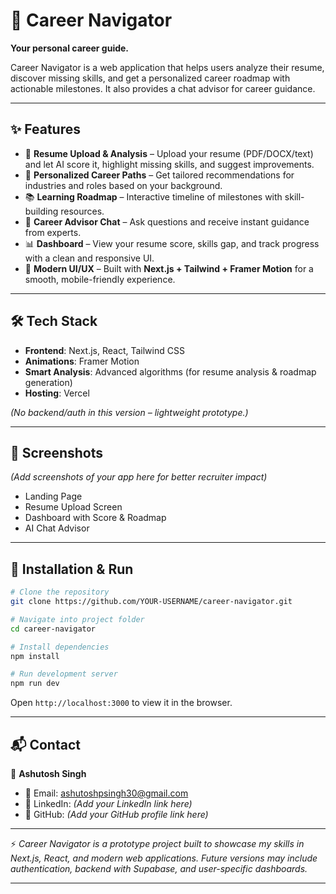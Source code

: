 

# 🚀 Career Navigator

**Your personal career guide.**

Career Navigator is a web application that helps users analyze their resume, discover missing skills, and get a personalized career roadmap with actionable milestones. It also provides a chat advisor for career guidance.

---

## ✨ Features

* 📄 **Resume Upload & Analysis** – Upload your resume (PDF/DOCX/text) and let AI score it, highlight missing skills, and suggest improvements.
* 🧭 **Personalized Career Paths** – Get tailored recommendations for industries and roles based on your background.
* 📚 **Learning Roadmap** – Interactive timeline of milestones with skill-building resources.
* 💬 **Career Advisor Chat** – Ask questions and receive instant guidance from experts.
* 📊 **Dashboard** – View your resume score, skills gap, and track progress with a clean and responsive UI.
* 🎨 **Modern UI/UX** – Built with **Next.js + Tailwind + Framer Motion** for a smooth, mobile-friendly experience.

---

## 🛠️ Tech Stack

* **Frontend**: Next.js, React, Tailwind CSS
* **Animations**: Framer Motion
* **Smart Analysis**: Advanced algorithms (for resume analysis & roadmap generation)
* **Hosting**: Vercel

*(No backend/auth in this version – lightweight prototype.)*

---

## 📸 Screenshots

*(Add screenshots of your app here for better recruiter impact)*

* Landing Page
* Resume Upload Screen
* Dashboard with Score & Roadmap
* AI Chat Advisor

---

## 📌 Installation & Run

```bash
# Clone the repository
git clone https://github.com/YOUR-USERNAME/career-navigator.git

# Navigate into project folder
cd career-navigator

# Install dependencies
npm install

# Run development server
npm run dev
```

Open `http://localhost:3000` to view it in the browser.

---

## 📬 Contact

👤 **Ashutosh Singh**

* 📧 Email: [ashutoshpsingh30@gmail.com](mailto:ashutoshpsingh30@gmail.com)
* 💼 LinkedIn: *(Add your LinkedIn link here)*
* 🐙 GitHub: *(Add your GitHub profile link here)*

---

⚡ *Career Navigator is a prototype project built to showcase my skills in Next.js, React, and modern web applications. Future versions may include authentication, backend with Supabase, and user-specific dashboards.*

---


